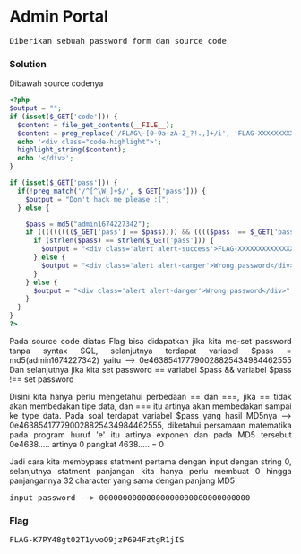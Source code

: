 <h1><b>Admin Portal</h1></b>
<pre>
Diberikan sebuah password form dan source code
</pre>
</b><h3>Solution</h3></b>
<p>Dibawah source codenya</p>

```php
<?php
$output = "";
if (isset($_GET['code'])) {
  $content = file_get_contents(__FILE__);
  $content = preg_replace('/FLAG\-[0-9a-zA-Z_?!.,]+/i', 'FLAG-XXXXXXXXXXXXXXXXXXXXXXX', $content);
  echo '<div class="code-highlight">';
  highlight_string($content);
  echo '</div>';
}

if (isset($_GET['pass'])) {
  if(!preg_match('/^[^\W_]+$/', $_GET['pass'])) {
    $output = "Don't hack me please :(";
  } else {

    $pass = md5("admin1674227342");
    if ((((((((($_GET['pass'] == $pass)))) && (((($pass !== $_GET['pass']))))) || ((((($pass == $_GET['pass'])))) && ((($_GET['pass'] !== $pass)))))))) { // Trolling u lisp masta
      if (strlen($pass) == strlen($_GET['pass'])) {
        $output = "<div class='alert alert-success'>FLAG-XXXXXXXXXXXXXXXXXXXXXXX</div>";
      } else {
        $output = "<div class='alert alert-danger'>Wrong password</div>";
      }
    } else {
      $output = "<div class='alert alert-danger'>Wrong password</div>";
    }
  }
}
?>
```
<p align='justify'>Pada source code diatas Flag bisa didapatkan jika kita me-set password tanpa syntax SQL, selanjutnya terdapat variabel $pass = md5(admin1674227342) yaitu --> 0e463854177790028825434984462555
Dan selanjutnya jika kita set password == variabel $pass && variabel $pass !== set password</p>
<p align='justify'>Disini kita hanya perlu mengetahui perbedaan == dan ===, jika == tidak akan membedakan tipe data, dan === itu artinya akan membedakan sampai ke type data.
Pada soal terdapat variabel $pass yang hasil MD5nya --> 0e463854177790028825434984462555, diketahui persamaan matematika pada program huruf 'e' itu artinya exponen
dan pada MD5 tersebut 0e4638..... artinya 0 pangkat 4638..... = 0</p>
<p align='justify'>Jadi cara kita membypass statment pertama dengan input dengan string 0, selanjutnya statment panjangan kita hanya perlu membuat 0 hingga panjangannya 32 character
yang sama dengan panjang MD5</p>
<pre>
input password --> 00000000000000000000000000000000
</pre>
</b><h3>Flag</h3></b>
<pre>
FLAG-K7PY48gt02T1yvoO9jzP694FztgR1jIS
</pre>
